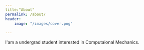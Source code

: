 ```yaml
---
title:"About"
permalink: /about/
header:
	image: "/images/cover.png"	
	
---
```


I'am a undergrad student interested in Computaional Mechanics.	